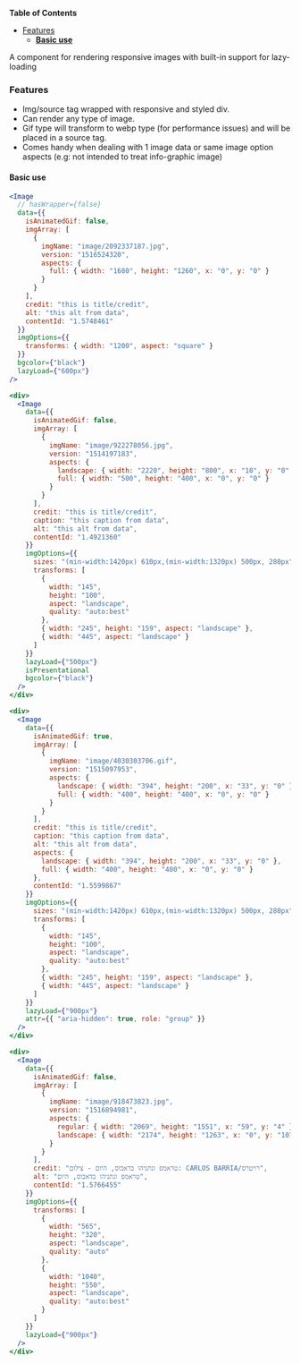 <!-- START doctoc generated TOC please keep comment here to allow auto update -->
<!-- DON'T EDIT THIS SECTION, INSTEAD RE-RUN doctoc TO UPDATE -->

**Table of Contents**

- [Features](#features)
  - [**Basic use**](#basic-use)

<!-- END doctoc generated TOC please keep comment here to allow auto update -->

A component for rendering responsive images with
built-in support for lazy-loading

### Features

- Img/source tag wrapped with responsive and styled div.
- Can render any type of image.
- Gif type will transform to webp type (for performance issues) and will be placed in a source tag.
- Comes handy when dealing with 1 image data or same image option aspects (e.g: not intended to treat info-graphic image)

#### **Basic use**

```jsx
<Image
  // hasWrapper={false}
  data={{
    isAnimatedGif: false,
    imgArray: [
      {
        imgName: "image/2092337187.jpg",
        version: "1516524320",
        aspects: {
          full: { width: "1680", height: "1260", x: "0", y: "0" }
        }
      }
    ],
    credit: "this is title/credit",
    alt: "this alt from data",
    contentId: "1.5748461"
  }}
  imgOptions={{
    transforms: { width: "1200", aspect: "square" }
  }}
  bgcolor={"black"}
  lazyLoad={"600px"}
/>
```

```jsx
<div>
  <Image
    data={{
      isAnimatedGif: false,
      imgArray: [
        {
          imgName: "image/922278056.jpg",
          version: "1514197183",
          aspects: {
            landscape: { width: "2220", height: "800", x: "10", y: "0" },
            full: { width: "500", height: "400", x: "0", y: "0" }
          }
        }
      ],
      credit: "this is title/credit",
      caption: "this caption from data",
      alt: "this alt from data",
      contentId: "1.4921360"
    }}
    imgOptions={{
      sizes: "(min-width:1420px) 610px,(min-width:1320px) 500px, 280px",
      transforms: [
        {
          width: "145",
          height: "100",
          aspect: "landscape",
          quality: "auto:best"
        },
        { width: "245", height: "159", aspect: "landscape" },
        { width: "445", aspect: "landscape" }
      ]
    }}
    lazyLoad={"500px"}
    isPresentational
    bgcolor={"black"}
  />
</div>
```

```jsx
<div>
  <Image
    data={{
      isAnimatedGif: true,
      imgArray: [
        {
          imgName: "image/4030303706.gif",
          version: "1515097953",
          aspects: {
            landscape: { width: "394", height: "200", x: "33", y: "0" },
            full: { width: "400", height: "400", x: "0", y: "0" }
          }
        }
      ],
      credit: "this is title/credit",
      caption: "this caption from data",
      alt: "this alt from data",
      aspects: {
        landscape: { width: "394", height: "200", x: "33", y: "0" },
        full: { width: "400", height: "400", x: "0", y: "0" }
      },
      contentId: "1.5599867"
    }}
    imgOptions={{
      sizes: "(min-width:1420px) 610px,(min-width:1320px) 500px, 280px",
      transforms: [
        {
          width: "145",
          height: "100",
          aspect: "landscape",
          quality: "auto:best"
        },
        { width: "245", height: "159", aspect: "landscape" },
        { width: "445", aspect: "landscape" }
      ]
    }}
    lazyLoad={"900px"}
    attr={{ "aria-hidden": true, role: "group" }}
  />
</div>
```

```jsx
<div>
  <Image
    data={{
      isAnimatedGif: false,
      imgArray: [
        {
          imgName: "image/918473823.jpg",
          version: "1516894981",
          aspects: {
            regular: { width: "2069", height: "1551", x: "59", y: "4" },
            landscape: { width: "2174", height: "1263", x: "0", y: "107" }
          }
        }
      ],
      credit: "טראמפ ונתניהו בדאבוס, היום - צילום: CARLOS BARRIA/רויטרס",
      alt: "טראמפ ונתניהו בדאבוס, היום",
      contentId: "1.5766455"
    }}
    imgOptions={{
      transforms: [
        {
          width: "565",
          height: "320",
          aspect: "landscape",
          quality: "auto"
        },
        {
          width: "1040",
          height: "550",
          aspect: "landscape",
          quality: "auto:best"
        }
      ]
    }}
    lazyLoad={"900px"}
  />
</div>
```
